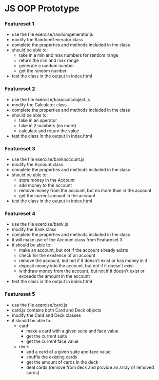 # JS OOP Prototype

### Featureset 1
- use the file exercise/randomgenerator.js
- modify the RandomGenerator class
- complete the properties and methods included in the class
- should be able to:
	- take in a min and max numbers for random range
	- return the min and max range
	- generate a random number
	- get the random number
- test the class in the output in index.html

### Featureset 2
- use the file exercise/basiccalcobject.js
- modify the Calculator class
- complete the properties and methods included in the class
- should be able to:
	- take in an operator
	- take in 2 numbers (no more)
	- calculate and return the value
- test the class in the output in index.html

### Featureset 3
- use the file exercise/bankaccount.js
- modify the Account class
- complete the properties and methods included in the class
- should be able to:
	- store money in the Account
	- add money to the account
	- remove money from the account, but no more than in the account
	- get the current amount in the account
- test the class in the output in index.html

### Featureset 4
- use the file exercise/bank.js
- modify the Bank class
- complete the properties and methods included in the class
- it will make use of the Account class from Featureset 3
- it should be able to:
	- make an account, but not if the account already exists
	- check for the existence of an account
	- remove the account, but not if it doesn't exist or has money in it
	- deposit money into the account, but not if it doesn't exist
	- withdraw money from the account, but not if it doesn't exist or exceeds the amount in the account
- test the class in the output in index.html

### Featureset 5
- use the file exercise/card.js
- card.js contains both Card and Deck objects
- modify the Card and Deck classes
- it should be able to:
	- card
		- make a card with a given suite and face value
		- get the current suite
		- get the current face value
	- deck
		- add a card of a given suite and face value
		- shuffle the existing cards
		- get the amount of cards in the deck
		- deal cards (remove from deck and provide an array of removed cards)

